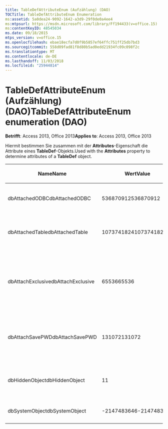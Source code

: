 ```yaml
---
title: TableDefAttributeEnum (Aufzählung) (DAO)
TOCTitle: TableDefAttributeEnum Enumeration
ms:assetid: 5a0dea24-9092-1642-a3d9-29f0de0a4ee4
ms:mtpsurl: https://msdn.microsoft.com/library/Ff194433(v=office.15)
ms:contentKeyID: 48545034
ms.date: 09/18/2015
mtps_version: v=office.15
ms.openlocfilehash: ebae18ecfa7d0f9b5857ef64ffc751ff25db7bd3
ms.sourcegitcommit: 558d09fad81f8d80b5ad0edd21934fc09c098f2c
ms.translationtype: MT
ms.contentlocale: de-DE
ms.lasthandoff: 11/03/2018
ms.locfileid: "25944814"
---
```

# <a name="tabledefattributeenum-enumeration-dao"></a><span data-ttu-id="01b45-102">TableDefAttributeEnum (Aufzählung) (DAO)</span><span class="sxs-lookup"><span data-stu-id="01b45-102">TableDefAttributeEnum enumeration (DAO)</span></span>


<span data-ttu-id="01b45-103">**Betrifft**: Access 2013, Office 2013</span><span class="sxs-lookup"><span data-stu-id="01b45-103">**Applies to**: Access 2013, Office 2013</span></span>

<span data-ttu-id="01b45-104">Hiermit bestimmen Sie zusammen mit der **Attributes**-Eigenschaft die Attribute eines **TableDef**-Objekts.</span><span class="sxs-lookup"><span data-stu-id="01b45-104">Used with the **Attributes** property to determine attributes of a **TableDef** object.</span></span>

<table>
<colgroup>
<col style="width: 33%" />
<col style="width: 33%" />
<col style="width: 33%" />
</colgroup>
<thead>
<tr class="header">
<th><p><span data-ttu-id="01b45-105">Name</span><span class="sxs-lookup"><span data-stu-id="01b45-105">Name</span></span></p></th>
<th><p><span data-ttu-id="01b45-106">Wert</span><span class="sxs-lookup"><span data-stu-id="01b45-106">Value</span></span></p></th>
<th><p><span data-ttu-id="01b45-107">Beschreibung</span><span class="sxs-lookup"><span data-stu-id="01b45-107">Description</span></span></p></th>
</tr>
</thead>
<tbody>
<tr class="odd">
<td><p><span data-ttu-id="01b45-108">dbAttachedODBC</span><span class="sxs-lookup"><span data-stu-id="01b45-108">dbAttachedODBC</span></span></p></td>
<td><p><span data-ttu-id="01b45-109">536870912</span><span class="sxs-lookup"><span data-stu-id="01b45-109">536870912</span></span></p></td>
<td><p><span data-ttu-id="01b45-110">Verknüpfte ODBC-Datenbanktabelle.</span><span class="sxs-lookup"><span data-stu-id="01b45-110">Linked ODBC database table.</span></span></p></td>
</tr>
<tr class="even">
<td><p><span data-ttu-id="01b45-111">dbAttachedTable</span><span class="sxs-lookup"><span data-stu-id="01b45-111">dbAttachedTable</span></span></p></td>
<td><p><span data-ttu-id="01b45-112">1073741824</span><span class="sxs-lookup"><span data-stu-id="01b45-112">1073741824</span></span></p></td>
<td><p><span data-ttu-id="01b45-113">Verknüpfte Nicht-ODBC-Datenbanktabelle.</span><span class="sxs-lookup"><span data-stu-id="01b45-113">Linked non-ODBC database table.</span></span></p></td>
</tr>
<tr class="odd">
<td><p><span data-ttu-id="01b45-114">dbAttachExclusive</span><span class="sxs-lookup"><span data-stu-id="01b45-114">dbAttachExclusive</span></span></p></td>
<td><p><span data-ttu-id="01b45-115">65536</span><span class="sxs-lookup"><span data-stu-id="01b45-115">65536</span></span></p></td>
<td><p><span data-ttu-id="01b45-116">Öffnet eine verknüpfte Microsoft Access-Datenbankmodul-Tabelle zur exklusiven Verwendung.</span><span class="sxs-lookup"><span data-stu-id="01b45-116">Opens a linked Microsoft Access database engine table for exclusive use.</span></span></p></td>
</tr>
<tr class="even">
<td><p><span data-ttu-id="01b45-117">dbAttachSavePWD</span><span class="sxs-lookup"><span data-stu-id="01b45-117">dbAttachSavePWD</span></span></p></td>
<td><p><span data-ttu-id="01b45-118">131072</span><span class="sxs-lookup"><span data-stu-id="01b45-118">131072</span></span></p></td>
<td><p><span data-ttu-id="01b45-119">Speichert die Benutzer-ID und das Kennwort für die verknüpfte Remotetabelle.</span><span class="sxs-lookup"><span data-stu-id="01b45-119">Saves user ID and password for linked remote table.</span></span></p></td>
</tr>
<tr class="odd">
<td><p><span data-ttu-id="01b45-120">dbHiddenObject</span><span class="sxs-lookup"><span data-stu-id="01b45-120">dbHiddenObject</span></span></p></td>
<td><p><span data-ttu-id="01b45-121">1</span><span class="sxs-lookup"><span data-stu-id="01b45-121">1</span></span></p></td>
<td><p><span data-ttu-id="01b45-122">Ausgeblendete Tabelle (für die temporäre Verwendung).</span><span class="sxs-lookup"><span data-stu-id="01b45-122">Hidden table (for temporary use).</span></span></p></td>
</tr>
<tr class="even">
<td><p><span data-ttu-id="01b45-123">dbSystemObject</span><span class="sxs-lookup"><span data-stu-id="01b45-123">dbSystemObject</span></span></p></td>
<td><p><span data-ttu-id="01b45-124">-2147483646</span><span class="sxs-lookup"><span data-stu-id="01b45-124">-2147483646</span></span></p></td>
<td><p><span data-ttu-id="01b45-125">Systemtabelle.</span><span class="sxs-lookup"><span data-stu-id="01b45-125">System table.</span></span></p></td>
</tr>
</tbody>
</table>

